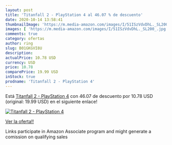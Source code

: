 ```yaml
---
layout: post
title: 'Titanfall 2 - PlayStation 4 al 46.07 % de descuento'
date: 2020-10-14 13:58:41
thumbnailImage: 'https://m.media-amazon.com/images/I/51ISzVdvDhL._SL200_.jpg'
images: [ 'https://m.media-amazon.com/images/I/51ISzVdvDhL._SL200_.jpg' ]
comments: true
category: ofertas
author: ring
slug: B01GKGVI8U
description:
actualPrice: 10.78 USD
currency: USD
price: 10.78
comparePrice: 19.99 USD
inStock: true
prodname: 'Titanfall 2 - PlayStation 4'
---
```


Está [Titanfall 2 - PlayStation 4](https://www.amazon.com/dp/B01GKGVI8U/?tag=tolees-20) con 46.07 de descuento por 10.78 USD (original: 19.99 USD) en el siguiente enlace!

[![Titanfall 2 - PlayStation 4](https://m.media-amazon.com/images/I/51ISzVdvDhL._SL200_.jpg)](https://www.amazon.com/dp/B01GKGVI8U/?tag=tolees-20)

[Ver la oferta!!](https://www.amazon.com/dp/B01GKGVI8U/?tag=tolees-20)

Links participate in Amazon Associate program and might generate a comission on qualifying sales


